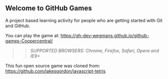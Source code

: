 ## Welcome to GitHub Games

A project based learning activity for people who are getting started with Git and GitHub.

You can play the game at: https://gh-dev-wegmans.github.io/github-games-Coopercentral/

>> _*SUPPORTED BROWSERS*: Chrome, Firefox, Safari, Opera and IE9+_

This fun open source game was cloned from: https://github.com/jakesgordon/javascript-tetris
